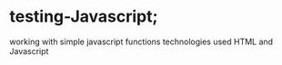 # testing-Javascript;
working with simple  javascript functions technologies used HTML and Javascript

